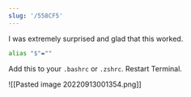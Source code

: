 ```yaml
---
slug: '/558CF5'
---
```


I was extremely surprised and glad that this worked.

```bash
alias "$"=""
```

Add this to your `.bashrc` or `.zshrc`. Restart Terminal.

![[Pasted image 20220913001354.png]]

